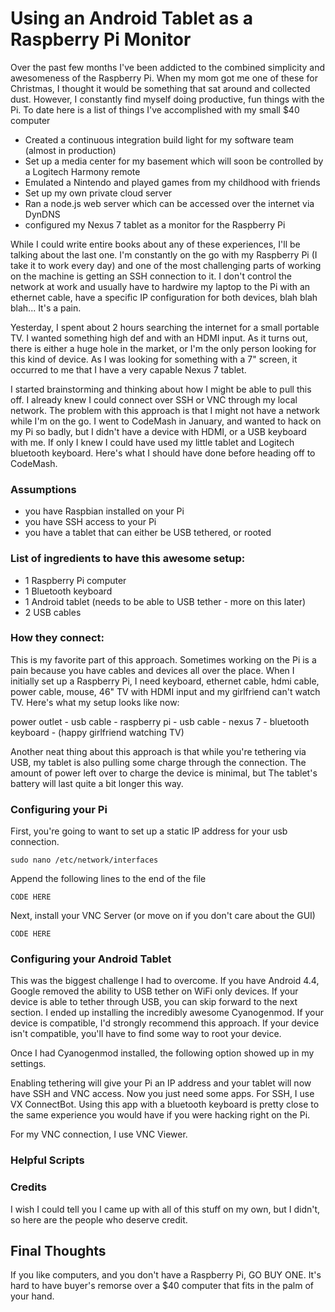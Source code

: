 # Using an Android Tablet as a Raspberry Pi Monitor

Over the past few months I've been addicted to the combined simplicity and awesomeness of the Raspberry Pi. When my mom got me one of these for Christmas, I thought it would be something that sat around and collected dust. However, I constantly find myself doing productive, fun things with the Pi. To date here is a list of things I've accomplished with my small $40 computer

- Created a continuous integration build light for my software team (almost in production)
- Set up a media center for my basement which will soon be controlled by a Logitech Harmony remote
- Emulated a Nintendo and played games from my childhood with friends
- Set up my own private cloud server
- Ran a node.js web server which can be accessed over the internet via DynDNS
- configured my Nexus 7 tablet as a monitor for the Raspberry Pi

While I could write entire books about any of these experiences, I'll be talking about the last one. I'm constantly on the go with my Raspberry Pi (I take it to work every day) and one of the most challenging parts of working on the machine is getting an SSH connection to it. I don't control the network at work and usually have to hardwire my laptop to the Pi with an ethernet cable, have a specific IP configuration for both devices, blah blah blah... It's a pain.

Yesterday, I spent about 2 hours searching the internet for a small portable TV. I wanted something high def and with an HDMI input. As it turns out, there is either a huge hole in the market, or I'm the only person looking for this kind of device. As I was looking for something with a 7" screen, it occurred to me that I have a very capable Nexus 7 tablet.

I started brainstorming and thinking about how I might be able to pull this off. I already knew I could connect over SSH or VNC through my local network. The problem with this approach is that I might not have a network while I'm on the go. I went to CodeMash in January, and wanted to hack on my Pi so badly, but I didn't have a device with HDMI, or a USB keyboard with me. If only I knew I could have used my little tablet and Logitech bluetooth keyboard. Here's what I should have done before heading off to CodeMash.

### Assumptions

- you have Raspbian installed on your Pi
- you have SSH access to your Pi
- you have a tablet that can either be USB tethered, or rooted

### List of ingredients to have this awesome setup:

- 1 Raspberry Pi computer
- 1 Bluetooth keyboard
- 1 Android tablet (needs to be able to USB tether - more on this later)
- 2 USB cables

### How they connect:

This is my favorite part of this approach. Sometimes working on the Pi is a pain because you have cables and devices all over the place. When I initially set up a Raspberry Pi, I need keyboard, ethernet cable, hdmi cable, power cable, mouse, 46" TV with HDMI input and my girlfriend can't watch TV. Here's what my setup looks like now:

power outlet - usb cable - raspberry pi - usb cable - nexus 7 - bluetooth keyboard - (happy girlfriend watching TV)

Another neat thing about this approach is that while you're tethering via USB, my tablet is also pulling some charge through the connection. The amount of power left over to charge the device is minimal, but The tablet's battery will last quite a bit longer this way.

### Configuring your Pi

First, you're going to want to set up a static IP address for your usb connection.

`sudo nano /etc/network/interfaces`

Append the following lines to the end of the file

```
CODE HERE
```

Next, install your VNC Server (or move on if you don't care about the GUI)

```
CODE HERE
```

### Configuring your Android Tablet

This was the biggest challenge I had to overcome. If you have Android 4.4, Google removed the ability to USB tether on WiFi only devices. If your device is able to tether through USB, you can skip forward to the next section. I ended up installing the incredibly awesome Cyanogenmod. If your device is compatible, I'd strongly recommend this approach. If your device isn't compatible, you'll have to find some way to root your device.

Once I had Cyanogenmod installed, the following option showed up in my settings.

Enabling tethering will give your Pi an IP address and your tablet will now have SSH and VNC access. Now you just need some apps. For SSH, I use VX ConnectBot. Using this app with a bluetooth keyboard is pretty close to the same experience you would have if you were hacking right on the Pi.

For my VNC connection, I use VNC Viewer.

### Helpful Scripts

### Credits

I wish I could tell you I came up with all of this stuff on my own, but I didn't, so here are the people who deserve credit.

## Final Thoughts

If you like computers, and you don't have a Raspberry Pi, GO BUY ONE. It's hard to have buyer's remorse over a $40 computer that fits in the palm of your hand.
